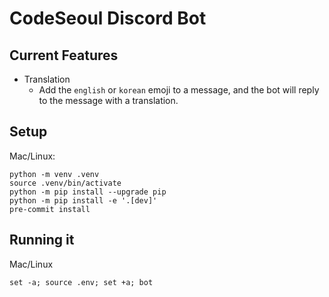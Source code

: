 # CodeSeoul Discord Bot

## Current Features
* Translation
    * Add the `english` or `korean` emoji to a message, and the bot will reply to the message with a translation.

## Setup
Mac/Linux:

```shell
python -m venv .venv
source .venv/bin/activate
python -m pip install --upgrade pip
python -m pip install -e '.[dev]'
pre-commit install
```

## Running it
Mac/Linux
```shell
set -a; source .env; set +a; bot
```
